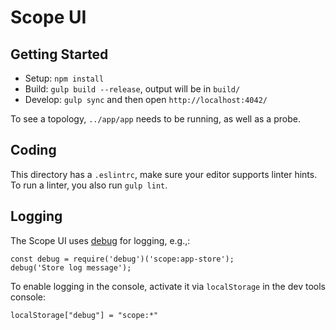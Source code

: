 # Scope UI

## Getting Started

- Setup: `npm install`
- Build: `gulp build --release`, output will be in `build/`
- Develop: `gulp sync` and then open `http://localhost:4042/`

To see a topology, `../app/app` needs to be running, as well as a probe.

## Coding

This directory has a `.eslintrc`, make sure your editor supports linter hints.
To run a linter, you also run `gulp lint`.

## Logging

The Scope UI uses [debug](https://www.npmjs.com/package/debug) for logging, e.g.,:

```
const debug = require('debug')('scope:app-store');
debug('Store log message');
```

To enable logging in the console, activate it via `localStorage` in the dev tools console:

```
localStorage["debug"] = "scope:*"
```
